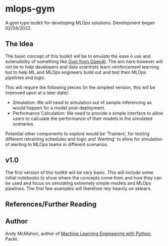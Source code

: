 # mlops-gym
A gym type toolkit for developing MLOps solutions. Development began 02/04/2022.

## The Idea
The basic concept of this toolkit will be to emulate the ease o use and extensibility of something like 
[Gym from OpenAI](https://gym.openai.com/). The aim here however will not be to help developers
and data scientists learn reinforcement learning but to help ML and MLOps engineers
build out and test their MLOps pipelines and logic.

This will require the following pieces (in the simplest version, this will be improved upon
at a later date):

- Simulation: We will need to simulation out of sample inferencing as would happen for a model post-deployment.
- Performance Calculation: We need to provide a simple interface to allow users to calculate the performance of their 
models in the simulated scenarios.

Potential other components to explore would be 'Trainers', for testing different retraining schedules and logic 
and 'Alerting' to allow for simulation of alerting to MLOps teams in different scenarios.


## v1.0
The first version of this toolkit will be very basic. This will include some initial notebooks
to show where the concepts come from and how they can be used and focus on simulating extremely
simple models and MLOps pipelines. The first few examples will therefore rely heavily on sklearn.


## References/Further Reading


## Author
Andy McMahon, author of [Machine Learning Engineering with Python](https://www.packtpub.com/product/machine-learning-engineering-with-python/9781801079259), Packt.
